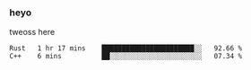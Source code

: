### heyo
tweoss here

<!--START_SECTION:waka-->

```text
Rust   1 hr 17 mins    ███████████████████████░░   92.66 %
C++    6 mins          ██░░░░░░░░░░░░░░░░░░░░░░░   07.34 %
```

<!--END_SECTION:waka-->

<!--
**Tweoss/tweoss** is a ✨ _special_ ✨ repository because its `README.md` (this file) appears on your GitHub profile.

Here are some ideas to get you started:

- 🔭 I’m currently working on ...
- 🌱 I’m currently learning ...
- 👯 I’m looking to collaborate on ...
- 🤔 I’m looking for help with ...
- 💬 Ask me about ...
- 📫 How to reach me: ...
- 😄 Pronouns: ...
- ⚡ Fun fact: ...
-->
